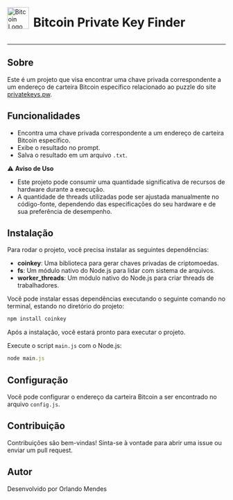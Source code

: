 <div style="display: flex; align-items: center;">
  <img src="https://static.vecteezy.com/system/resources/thumbnails/008/854/653/small_2x/coin-cryptocurrency-bitcoin-free-png.png" alt="Bitcoin Logo" width="50" height="50" style="margin-right: 10px;">
  <h1>Bitcoin Private Key Finder</h1>
</div>

---

## Sobre

Este é um projeto que visa encontrar uma chave privada correspondente a um endereço de carteira Bitcoin específico relacionado ao puzzle do site [privatekeys.pw](https://privatekeys.pw/puzzles/bitcoin-puzzle-tx).


## Funcionalidades

- Encontra uma chave privada correspondente a um endereço de carteira Bitcoin específico.
- Exibe o resultado no prompt.
- Salva o resultado em um arquivo `.txt`.

⚠️ **Aviso de Uso**

- Este projeto pode consumir uma quantidade significativa de recursos de hardware durante a execução.
- A quantidade de threads utilizadas pode ser ajustada manualmente no código-fonte, dependendo das especificações do seu hardware e de sua preferência de desempenho.


## Instalação

Para rodar o projeto, você precisa instalar as seguintes dependências:

- **coinkey**: Uma biblioteca para gerar chaves privadas de criptomoedas.
- **fs**: Um módulo nativo do Node.js para lidar com sistema de arquivos.
- **worker_threads**: Um módulo nativo do Node.js para criar threads de trabalhadores.

Você pode instalar essas dependências executando o seguinte comando no terminal, estando no diretório do projeto:

```bash
npm install coinkey
```

Após a instalação, você estará pronto para executar o projeto.

Execute o script `main.js` com o Node.js:
```javascript
node main.js
```

## Configuração

Você pode configurar o endereço da carteira Bitcoin a ser encontrado no arquivo `config.js`.

## Contribuição

Contribuições são bem-vindas! Sinta-se à vontade para abrir uma issue ou enviar um pull request.

## Autor

Desenvolvido por Orlando Mendes

